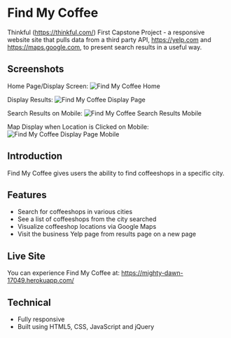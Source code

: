 # Find My Coffee
Thinkful (https://thinkful.com/) First Capstone Project - a responsive website site that pulls data from a third party API, https://yelp.com and https://maps.google.com, to present search results in a useful way.

## Screenshots
Home Page/Display Screen:
![Find My Coffee Home](/readme-images/home-page.png)

Display Results:
![Find My Coffee Display Page](/readme-images/display-page.png)

Search Results on Mobile:
![Find My Coffee Search Results Mobile](/readme-images/display-page-mobile.png)

Map Display when Location is Clicked on Mobile:
![Find My Coffee Display Page Mobile](/readme-images/display-page-map-mobile.png)

## Introduction
Find My Coffee gives users the ability to find coffeeshops in a specific city.

## Features
* Search for coffeeshops in various cities
* See a list of coffeeshops from the city searched
* Visualize coffeeshop locations via Google Maps
* Visit the business Yelp page from results page on a new page

## Live Site
You can experience Find My Coffee at: https://mighty-dawn-17049.herokuapp.com/

## Technical
* Fully responsive
* Built using HTML5, CSS, JavaScript and jQuery
